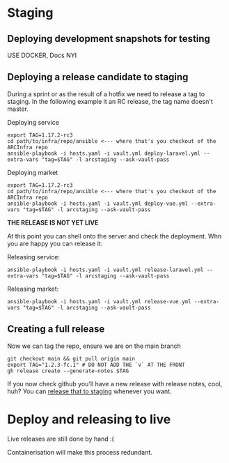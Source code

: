 # Staging

## Deploying development snapshots for testing

USE DOCKER, Docs NYI

## Deploying a release candidate to staging

During a sprint or as the result of a hotfix we need to release a tag to staging. In the following example it an RC release, the tag name doesn't master.

Deploying service

```shell
export TAG=1.17.2-rc3
cd path/to/infra/repo/ansible <--- where that's you checkout of the ARCInfra repo
ansible-playbook -i hosts.yaml -i vault.yml deploy-laravel.yml --extra-vars "tag=$TAG" -l arcstaging --ask-vault-pass
```

Deploying market

```shell
export TAG=1.17.2-rc3
cd path/to/infra/repo/ansible <--- where that's you checkout of the ARCInfra repo
ansible-playbook -i hosts.yaml -i vault.yml deploy-vue.yml --extra-vars "tag=$TAG" -l arcstaging --ask-vault-pass
```

**THE RELEASE IS NOT YET LIVE**

At this point you can shell onto the server and check the deployment. Whn you are happy you can release it:

Releasing service:

```shell
ansible-playbook -i hosts.yaml -i vault.yml release-laravel.yml --extra-vars "tag=$TAG" -l arcstaging --ask-vault-pass
```

Releasing market:

```shell
ansible-playbook -i hosts.yaml -i vault.yml release-vue.yml --extra-vars "tag=$TAG" -l arcstaging --ask-vault-pass
```

## Creating a full release

Now we can tag the repo, ensure we are on the main branch

```shell
git checkout main && git pull origin main
export TAG="1.2.3-fc.1" # DO NOT ADD THE `v` AT THE FRONT
gh release create --generate-notes $TAG
```

If you now check github you'll have a new release with release notes, cool, huh? You can [release that to staging](#deploying-a-release-candidate-to-staging) whenever you want.

# Deploy and releasing to live

Live releases are still done by hand :( 

Containerisation will make this process redundant.
